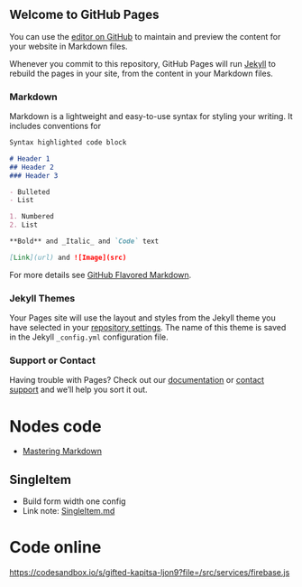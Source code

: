 ## Welcome to GitHub Pages

You can use the [editor on GitHub](https://github.com/hoangp0915/hoangp0915.github.io/edit/master/index.md) to maintain and preview the content for your website in Markdown files.

Whenever you commit to this repository, GitHub Pages will run [Jekyll](https://jekyllrb.com/) to rebuild the pages in your site, from the content in your Markdown files.

### Markdown

Markdown is a lightweight and easy-to-use syntax for styling your writing. It includes conventions for

```markdown
Syntax highlighted code block

# Header 1
## Header 2
### Header 3

- Bulleted
- List

1. Numbered
2. List

**Bold** and _Italic_ and `Code` text

[Link](url) and ![Image](src)
```

For more details see [GitHub Flavored Markdown](https://guides.github.com/features/mastering-markdown/).

### Jekyll Themes

Your Pages site will use the layout and styles from the Jekyll theme you have selected in your [repository settings](https://github.com/hoangp0915/hoangp0915.github.io/settings). The name of this theme is saved in the Jekyll `_config.yml` configuration file.

### Support or Contact

Having trouble with Pages? Check out our [documentation](https://help.github.com/categories/github-pages-basics/) or [contact support](https://github.com/contact) and we’ll help you sort it out.

# Nodes code 
- [Mastering Markdown](https://guides.github.com/features/mastering-markdown/)
## SingleItem
- Build form width one config
- Link note: [SingleItem.md](https://github.com/hoangp0915/hoangp0915.github.io/blob/master/SingleItem.md)
# Code online
https://codesandbox.io/s/gifted-kapitsa-ljon9?file=/src/services/firebase.js
